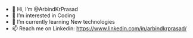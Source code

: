 - 👋 Hi, I’m @ArbindKrPrasad
- 👀 I’m interested in Coding
- 🌱 I’m currently learning New technologies
- 📫 Reach me on Linkedin: https://www.linkedin.com/in/arbindkrprasad/

<!---
ArbindKrPrasad/ArbindKrPrasad is a ✨ special ✨ repository because its `README.md` (this file) appears on your GitHub profile.
You can click the Preview link to take a look at your changes.
--->
